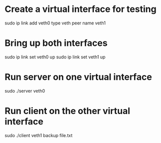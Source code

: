 # Create a virtual interface for testing
sudo ip link add veth0 type veth peer name veth1

# Bring up both interfaces
sudo ip link set veth0 up
sudo ip link set veth1 up

# Run server on one virtual interface
sudo ./server veth0

# Run client on the other virtual interface
sudo ./client veth1 backup file.txt